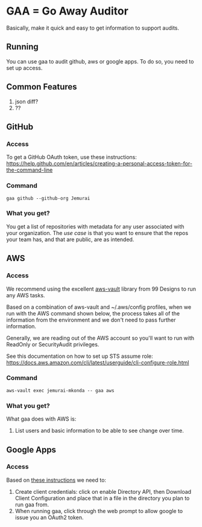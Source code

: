 # GAA = Go Away Auditor

Basically, make it quick and easy to get information to support audits.

## Running

You can use gaa to audit github, aws or google apps.  To do so, you
need to set up access.

## Common Features

1. json diff?
1. ??

## GitHub

### Access
To get a GitHub OAuth token, use these instructions:
https://help.github.com/en/articles/creating-a-personal-access-token-for-the-command-line

### Command

`gaa github --github-org Jemurai`

### What you get?

You get a list of repositories with metadata for any user associated with your organization.  The _use case_ is that you want to ensure that the repos your team has, and that are public, are as intended.

## AWS

### Access

We recommend using the excellent [aws-vault](https://github.com/99designs/aws-vault) library from 99 Designs to run any AWS tasks.

Based on a combination of aws-vault and ~/.aws/config profiles, when we run with the AWS command shown below, the process takes all of the information from the environment and we don't need to pass further information.

Generally, we are reading out of the AWS account so you'll want to run with ReadOnly or SecurityAudit privileges.

See this documentation on how to set up STS assume role:  
https://docs.aws.amazon.com/cli/latest/userguide/cli-configure-role.html

### Command

`aws-vault exec jemurai-mkonda -- gaa aws`

### What you get?

What gaa does with AWS is:

1. List users and basic information to be able to see change over time.


## Google Apps

### Access

Based on [these instructions](https://developers.google.com/admin-sdk/directory/v1/quickstart/go) we need to:

1. Create client credentials:  click on enable Directory API, then Download Client Configuration and place that in a file in the directory you plan to run gaa from.
2. When running gaa, click through the web prompt to allow google to issue you an OAuth2 token.

